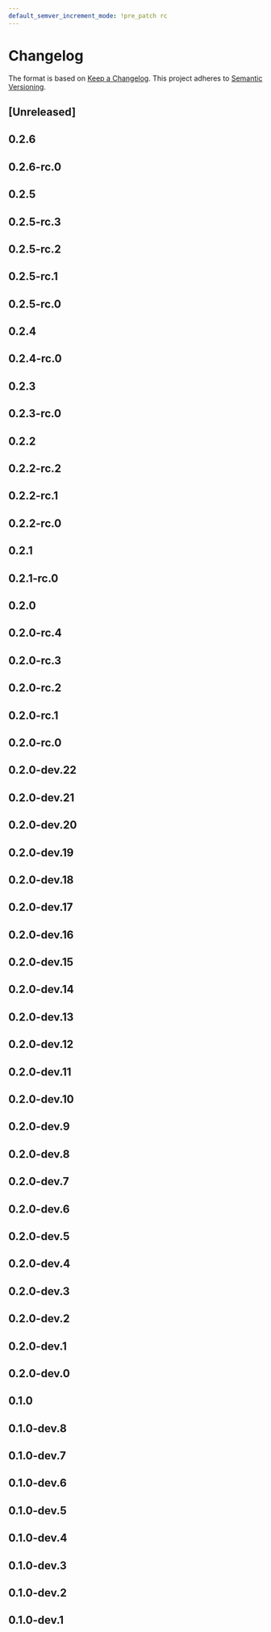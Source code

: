 ```yaml
---
default_semver_increment_mode: !pre_patch rc
---
```

# Changelog

The format is based on [Keep a Changelog](https://keepachangelog.com/en/1.0.0/). This project adheres to [Semantic Versioning](https://semver.org/spec/v2.0.0.html).

## \[Unreleased\]

## 0.2.6

## 0.2.6-rc.0

## 0.2.5

## 0.2.5-rc.3

## 0.2.5-rc.2

## 0.2.5-rc.1

## 0.2.5-rc.0

## 0.2.4

## 0.2.4-rc.0

## 0.2.3

## 0.2.3-rc.0

## 0.2.2

## 0.2.2-rc.2

## 0.2.2-rc.1

## 0.2.2-rc.0

## 0.2.1

## 0.2.1-rc.0

## 0.2.0

## 0.2.0-rc.4

## 0.2.0-rc.3

## 0.2.0-rc.2

## 0.2.0-rc.1

## 0.2.0-rc.0

## 0.2.0-dev.22

## 0.2.0-dev.21

## 0.2.0-dev.20

## 0.2.0-dev.19

## 0.2.0-dev.18

## 0.2.0-dev.17

## 0.2.0-dev.16

## 0.2.0-dev.15

## 0.2.0-dev.14

## 0.2.0-dev.13

## 0.2.0-dev.12

## 0.2.0-dev.11

## 0.2.0-dev.10

## 0.2.0-dev.9

## 0.2.0-dev.8

## 0.2.0-dev.7

## 0.2.0-dev.6

## 0.2.0-dev.5

## 0.2.0-dev.4

## 0.2.0-dev.3

## 0.2.0-dev.2

## 0.2.0-dev.1

## 0.2.0-dev.0

## 0.1.0

## 0.1.0-dev.8

## 0.1.0-dev.7

## 0.1.0-dev.6

## 0.1.0-dev.5

## 0.1.0-dev.4

## 0.1.0-dev.3

## 0.1.0-dev.2

## 0.1.0-dev.1
